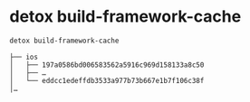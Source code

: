 # detox build-framework-cache

```bash
detox build-framework-cache
```
```plain text
├── ios
│   ├── 197a0586bd006583562a5916c969d158133a8c50
│   ├── …
│   └── eddcc1edeffdb3533a977b73b667e1b7f106c38f
│…
```
